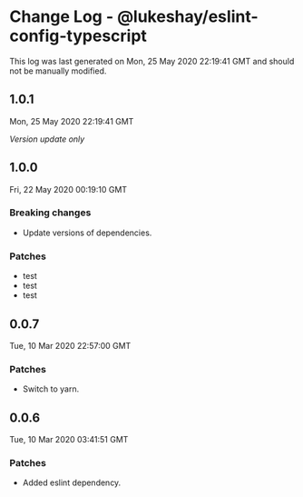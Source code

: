 # Change Log - @lukeshay/eslint-config-typescript

This log was last generated on Mon, 25 May 2020 22:19:41 GMT and should not be manually modified.

## 1.0.1
Mon, 25 May 2020 22:19:41 GMT

*Version update only*

## 1.0.0
Fri, 22 May 2020 00:19:10 GMT

### Breaking changes

- Update versions of dependencies.

### Patches

- test
- test
- test

## 0.0.7
Tue, 10 Mar 2020 22:57:00 GMT

### Patches

- Switch to yarn.

## 0.0.6
Tue, 10 Mar 2020 03:41:51 GMT

### Patches

- Added eslint dependency.

